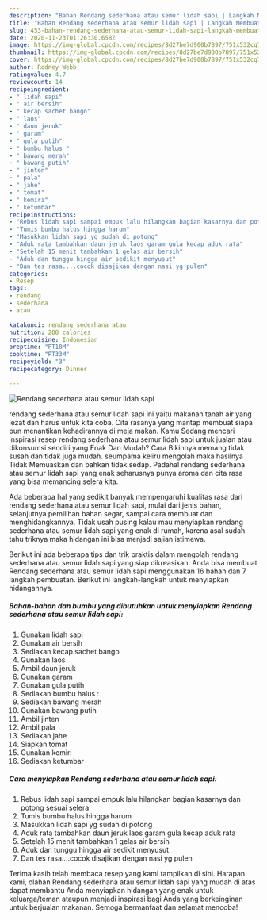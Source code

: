 ```yaml
---
description: "Bahan Rendang sederhana atau semur lidah sapi | Langkah Membuat Rendang sederhana atau semur lidah sapi Yang Lezat Sekali"
title: "Bahan Rendang sederhana atau semur lidah sapi | Langkah Membuat Rendang sederhana atau semur lidah sapi Yang Lezat Sekali"
slug: 453-bahan-rendang-sederhana-atau-semur-lidah-sapi-langkah-membuat-rendang-sederhana-atau-semur-lidah-sapi-yang-lezat-sekali
date: 2020-11-23T01:26:30.658Z
image: https://img-global.cpcdn.com/recipes/8d27be7d900b7897/751x532cq70/rendang-sederhana-atau-semur-lidah-sapi-foto-resep-utama.jpg
thumbnail: https://img-global.cpcdn.com/recipes/8d27be7d900b7897/751x532cq70/rendang-sederhana-atau-semur-lidah-sapi-foto-resep-utama.jpg
cover: https://img-global.cpcdn.com/recipes/8d27be7d900b7897/751x532cq70/rendang-sederhana-atau-semur-lidah-sapi-foto-resep-utama.jpg
author: Rodney Webb
ratingvalue: 4.7
reviewcount: 14
recipeingredient:
- " lidah sapi"
- " air bersih"
- " kecap sachet bango"
- " laos"
- " daun jeruk"
- " garam"
- " gula putih"
- " bumbu halus "
- " bawang merah"
- " bawang putih"
- " jinten"
- " pala"
- " jahe"
- " tomat"
- " kemiri"
- " ketumbar"
recipeinstructions:
- "Rebus lidah sapi sampai empuk lalu hilangkan bagian kasarnya dan potong sesuai selera"
- "Tumis bumbu halus hingga harum"
- "Masukkan lidah sapi yg sudah di potong"
- "Aduk rata tambahkan daun jeruk laos garam gula kecap aduk rata"
- "Setelah 15 menit tambahkan 1 gelas air bersih"
- "Aduk dan tunggu hingga air sedikit menyusut"
- "Dan tes rasa....cocok disajikan dengan nasi yg pulen"
categories:
- Resep
tags:
- rendang
- sederhana
- atau

katakunci: rendang sederhana atau 
nutrition: 208 calories
recipecuisine: Indonesian
preptime: "PT18M"
cooktime: "PT33M"
recipeyield: "3"
recipecategory: Dinner

---
```



![Rendang sederhana atau semur lidah sapi](https://img-global.cpcdn.com/recipes/8d27be7d900b7897/751x532cq70/rendang-sederhana-atau-semur-lidah-sapi-foto-resep-utama.jpg)


rendang sederhana atau semur lidah sapi ini yaitu makanan tanah air yang lezat dan harus untuk kita coba. Cita rasanya yang mantap membuat siapa pun menantikan kehadirannya di meja makan.
Kamu Sedang mencari inspirasi resep rendang sederhana atau semur lidah sapi untuk jualan atau dikonsumsi sendiri yang Enak Dan Mudah? Cara Bikinnya memang tidak susah dan tidak juga mudah. seumpama keliru mengolah maka hasilnya Tidak Memuaskan dan bahkan tidak sedap. Padahal rendang sederhana atau semur lidah sapi yang enak seharusnya punya aroma dan cita rasa yang bisa memancing selera kita.

Ada beberapa hal yang sedikit banyak mempengaruhi kualitas rasa dari rendang sederhana atau semur lidah sapi, mulai dari jenis bahan, selanjutnya pemilihan bahan segar, sampai cara membuat dan menghidangkannya. Tidak usah pusing kalau mau menyiapkan rendang sederhana atau semur lidah sapi yang enak di rumah, karena asal sudah tahu triknya maka hidangan ini bisa menjadi sajian istimewa.




Berikut ini ada beberapa tips dan trik praktis dalam mengolah rendang sederhana atau semur lidah sapi yang siap dikreasikan. Anda bisa membuat Rendang sederhana atau semur lidah sapi menggunakan 16 bahan dan 7 langkah pembuatan. Berikut ini langkah-langkah untuk menyiapkan hidangannya.

<!--inarticleads1-->

##### Bahan-bahan dan bumbu yang dibutuhkan untuk menyiapkan Rendang sederhana atau semur lidah sapi:

1. Gunakan  lidah sapi
1. Gunakan  air bersih
1. Sediakan  kecap sachet bango
1. Gunakan  laos
1. Ambil  daun jeruk
1. Gunakan  garam
1. Gunakan  gula putih
1. Sediakan  bumbu halus :
1. Sediakan  bawang merah
1. Gunakan  bawang putih
1. Ambil  jinten
1. Ambil  pala
1. Sediakan  jahe
1. Siapkan  tomat
1. Gunakan  kemiri
1. Sediakan  ketumbar




<!--inarticleads2-->

##### Cara menyiapkan Rendang sederhana atau semur lidah sapi:

1. Rebus lidah sapi sampai empuk lalu hilangkan bagian kasarnya dan potong sesuai selera
1. Tumis bumbu halus hingga harum
1. Masukkan lidah sapi yg sudah di potong
1. Aduk rata tambahkan daun jeruk laos garam gula kecap aduk rata
1. Setelah 15 menit tambahkan 1 gelas air bersih
1. Aduk dan tunggu hingga air sedikit menyusut
1. Dan tes rasa....cocok disajikan dengan nasi yg pulen




Terima kasih telah membaca resep yang kami tampilkan di sini. Harapan kami, olahan Rendang sederhana atau semur lidah sapi yang mudah di atas dapat membantu Anda menyiapkan hidangan yang enak untuk keluarga/teman ataupun menjadi inspirasi bagi Anda yang berkeinginan untuk berjualan makanan. Semoga bermanfaat dan selamat mencoba!
